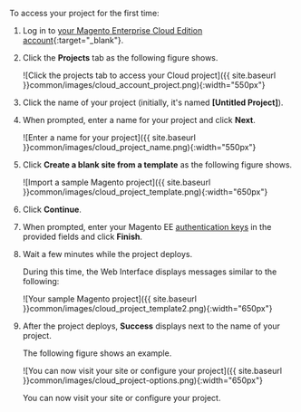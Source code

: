 <div markdown="1">

To access your project for the first time:

1.  Log in to [your Magento Enterprise Cloud Edition account](https://accounts.magento.cloud){:target="_blank"}.
2.  Click the **Projects** tab as the following figure shows.

	![Click the projects tab to access your Cloud project]({{ site.baseurl }}common/images/cloud_account_project.png){:width="550px"}

3.  Click the name of your project (initially, it's named **[Untitled Project]**).
2.  When prompted, enter a name for your project and click **Next**.

	![Enter a name for your project]({{ site.baseurl }}common/images/cloud_project_name.png){:width="550px"}

3.  Click **Create a blank site from a template** as the following figure shows.

	![Import a sample Magento project]({{ site.baseurl }}common/images/cloud_project_template.png){:width="650px"}

4.  Click **Continue**.
5.  When prompted, enter your Magento EE [authentication keys]({{page.baseurl}}install-gde/prereq/connect-auth.html) in the provided fields and click **Finish**.
6.  Wait a few minutes while the project deploys.

	During this time, the Web Interface displays messages similar to the following:

	![Your sample Magento project]({{ site.baseurl }}common/images/cloud_project_template2.png){:width="650px"}

7.  After the project deploys, **Success** displays next to the name of your project.

	The following figure shows an example. 

	![You can now visit your site or configure your project]({{ site.baseurl }}common/images/cloud_project-options.png){:width="650px"}

	You can now visit your site or configure your project.
  

